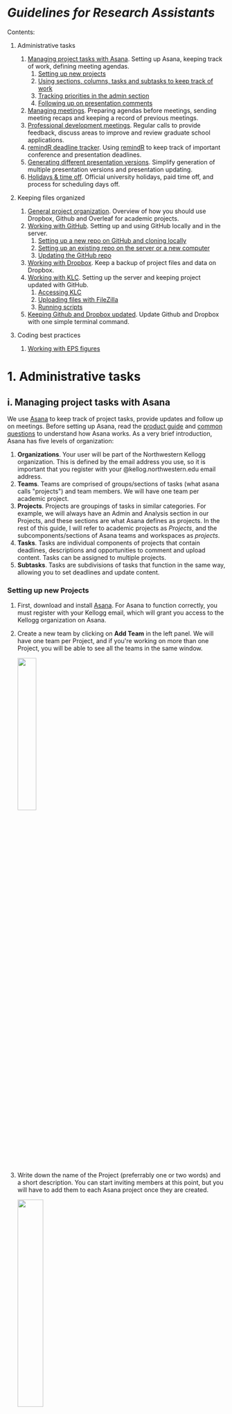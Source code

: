 # *Guidelines for Research Assistants*

Contents:
1. Administrative tasks
    1. [Managing project tasks with Asana](#i-managing-project-tasks-with-asana). Setting up Asana, keeping track of work, defining meeting agendas.
        1. [Setting up new projects](#setting-up-new-projects)
        2. [Using sections, columns, tasks and subtasks to keep track of work](#using-sections-columns-tasks-and-subtasks-to-keep-track-of-work)
        3. [Tracking priorities in the admin section](#tracking-priorities-in-the-admin-section)
        4. [Following up on presentation comments](#following-up-on-presentation-comments)
    2. [Managing meetings](#ii-managing-meetings). Preparing agendas before meetings, sending meeting recaps and keeping a record of previous meetings.
    3. [Professional development meetings](#iii-professional-development-meetings). Regular calls to provide feedback, discuss areas to improve and review graduate school applications.
    4. [remindR deadline tracker](#iv-keeping-track-of-conference-and-presentation-deadlines). Using [remindR](https://github.com/clandinq/remindr) to keep track of important conference and presentation deadlines.
    5. [Generating different presentation versions](#v-generating-different-presentation-versions). Simplify generation of multiple presentation versions and presentation updating.
    6. [Holidays & time off](#vi-holidays-and-time-off). Official university holidays, paid time off, and process for scheduling days off.

2. Keeping files organized
    1. [General project organization](#i-general-project-organization). Overview of how you should use Dropbox, Github and Overleaf for academic projects.
    2. [Working with GitHub](#ii-working-with-github). Setting up and using GitHub locally and in the server.
        1. [Setting up a new repo on GitHub and cloning locally](#setting-up-a-new-repo-on-github-and-cloning-locally)
        2. [Setting up an existing repo on the server or a new computer](#setting-up-an-existing-repo-on-the-server-or-a-new-computer)
        3. [Updating the GitHub repo](#updating-the-github-repo)
    3. [Working with Dropbox](#iii-working-with-dropbox). Keep a backup of project files and data on Dropbox.
    4. [Working with KLC](#iv-working-with-the-kellogg-linux-cluster-klc-server). Setting up the server and keeping project updated with GitHub.
        1. [Accessing KLC](#accessing-klc)
        2. [Uploading files with FileZilla](#uploading-files-via-filezilla)
        3. [Running scripts](#running-scripts)
    5. [Keeping Github and Dropbox updated](#v-keeping-github-and-dropbox-updated). Update Github and Dropbox with one simple terminal command.

3. Coding best practices
    1. [Working with EPS figures](#i-working-with-eps-figures)

# 1. Administrative tasks
## i. Managing project tasks with Asana
We use [Asana](https://asana.com/) to keep track of project tasks, provide updates and follow up on meetings. Before setting up Asana, read the [product guide](https://asana.com/guide/help) and [common questions](https://asana.com/guide/help/faq/common-questions) to understand how Asana works. As a very brief introduction, Asana has five levels of organization:
1. **Organizations**. Your user will be part of the Northwestern Kellogg organization. This is defined by the email address you use, so it is important that you register with your @kellog.northwestern.edu email address.
2. **Teams**. Teams are comprised of groups/sections of tasks (what asana calls "projects") and team members. We will have one team per academic project.
3. **Projects**. Projects are groupings of tasks in similar categories.  For example, we will always have an Admin and Analysis section in our Projects, and these sections are what Asana defines as projects. In the rest of this guide, I will refer to academic projects as *Projects*, and the subcomponents/sections of Asana teams and workspaces as *projects*.
4. **Tasks**. Tasks are individual components of projects that contain deadlines, descriptions and opportunities to comment and upload content. Tasks can be assigned to multiple projects.
5. **Subtasks**. Tasks are subdivisions of tasks that function in the same way, allowing you to set deadlines and update content.

### Setting up new Projects
1. First, download and install [Asana](https://asana.com/). For Asana to function correctly, you must register with your Kellogg email, which will grant you access to the Kellogg organization on Asana. 
2. Create a new team by clicking on **Add Team** in the left panel. We will have one team per Project, and if you're working on more than one Project, you will be able to see all the teams in the same window.

    <img src="https://github.com/clandinq/ra_guide/blob/main/pictures/asana/asana_setup_1.png" align="center" height="30%" width="30%">

2. Write down the name of the Project (preferrably one or two words) and a short description. You can start inviting members at this point, but you will have to add them to each Asana project once they are created.

    <img src="https://github.com/clandinq/ra_guide/blob/main/pictures/asana/asana_setup_2.png" align="center" height="35%" width="35%">
    
3. The next step is to create Asana projects, which will be sections of our Project.
    1. Click on **Create a Project** below the selected team.

        <img src="https://github.com/clandinq/ra_guide/blob/main/pictures/asana/asana_setup_3.png" align="center" height="30%" width="30%">
        
    2. Select **Blank project** for project setup.
    
        <img src="https://github.com/clandinq/ra_guide/blob/main/pictures/asana/asana_setup_4.png" align="center" height="40%" width="40%">
    
    3. Define the section's name (e.g. "Admin"), choose **Board** as the default view, and leave privacy settings as **Public to team**. Click **Continue** to finalize creating this project. If you forget to set this up when creating the project, you can configure Board as the default view in the project settings.
        
        <img src="https://github.com/clandinq/ra_guide/blob/main/pictures/asana/asana_setup_6.png" align="center" height="30%" width="30%">
        
    4. Click on **Start adding tasks** and **Go to project**.
        
        <img src="https://github.com/clandinq/ra_guide/blob/main/pictures/asana/asana_setup_7.png" align="center" height="30%" width="30%">
        
    5. By default, the project will have three columns: To do, In progress, and Complete. Add a fourth column called "Archive".
        
        <img src="https://github.com/clandinq/ra_guide/blob/main/pictures/asana/asana_setup_8.png" align="center" height="50%" width="50%">
        
    6. Once you have set up an initial project, click on the three dots next to the project name and select **Duplicate Project**. Duplicate the project to generate a section called Admin, a second one called Agenda, and a third one called Analysis. These three sections will be the base of the Project, since most tasks will fall into the Analysis category, Agenda is used for meetings, and Admin will contain administrative tasks. More details are explained in the [following part of the guide](https://github.com/clandinq/ra_guide/#using-sections-to-keep-track-of-different-types-of-tasks).

        <img src="https://github.com/clandinq/ra_guide/blob/main/pictures/asana/asana_setup_9.png" align="center" height="40%" width="40%">
        
    7. For each duplicated project, click on the down arrow next to the project name, and change the project's color so that it is easily identifiable.
    
        <img src="https://github.com/clandinq/ra_guide/blob/main/pictures/asana/asana_setup_11.png" align="center" height="40%" width="40%">
        
    8. Here is an example of how the sections of a Project looks like:
        
        <img src="https://github.com/clandinq/ra_guide/blob/main/pictures/asana/asana_setup_12.png" align="center" height="25%" width="25%">        
        
    9. Once all projects have been set up, invite all researchers and RAs as collaborators to the team.Once they have accepted your invitation, you can (and should) invite them to join the rest of the projects.  Ask collaborators (by assigning them a first task) to input their full name and a picture so that it's easy to identify task ownership. You can invite new members to a maximum of three projects. You can see who is a member of each project on the left of the search bar: 
    
        <img src="https://github.com/clandinq/ra_guide/blob/main/pictures/asana/colab_1.png" align="center" height="40%" width="40%">        
        
### Using sections, columns, tasks and subtasks to keep track of work
#### Sections
Keep different types of tasks in separate sections. Most projects will have the following sections:
- **Admin**: This section should contain administrative tasks. For example, writing up presentation comments and organizing tasks in Asana.
- **Agenda**: Keep items to be discussed in meetings in this section. Also, there should be a category (column) titled "Priorities" with the priorities of all the team members. This is explained more in detail in the [next part of the guide](https://github.com/clandinq/ra_guide/#keeping-track-of-agenda-contents).
- **Analysis**: All analysis-related tasks will be in this section. This should be the center of any project.
- **Presentations**: Tasks for presentations and conferences.
- **References**: Relevant references to keep in mind when writing the paper.
- **Comments**: Presentation comments. More details in the following sections.

Other sections projects can have include:
- Budget
- Grant deliverables
- Surveys

Feel free to set up new sections if necessary.

#### Columns
Most sections should have the following columns:
- **To do**: Tasks that have not been started yet.
- **In progress**: Tasks you are currently working on.
- **Complete**: Recently completed tasks.
- **Archive**: Completed tasks that have been discussed with researchers and whose output has been acknowledged. 

When completing a task, move it to the **Complete** column and add the task to the **Agenda** section to ensure it gets discussed in the next meeting with PIs. If it's a minor task that does not to be discussed in a meeting, you can assign a subtask to a PI so that they review what you've done, or alternatively, tag them in a comment. Once the task has been acknowledged, and if there are no more follow-up tasks that will be assigned to the same item, you can mark it as complete by clicking the check mark button and moving it to **Archive**.

#### Tasks and subtasks
All the work you do can be added as tasks and subtasks. The following is an example of a couple of tasks in Asana:

<img src="https://github.com/clandinq/ra_guide/blob/main/pictures/asana/task.png" align="center" height="25%" width="25%">

Lengthier tasks should be broken down into subtasks:

<img src="https://github.com/clandinq/ra_guide/blob/main/pictures/asana/subtask.png" align="center" height="40%" width="40%">

General guidelines for working with tasks and subtasks:
- **Naming**: Tasks and subtasks should have clear, short names that makes it easy to identify them. You can write down a full breakdown of the required task in the description section of the task or subtask. 
- **Deadlines**: When creating tasks, assign them to the main person responsible for completing the task, and assign a deadline. They are generally not hard deadlines, but can help to prioritize and identify tasks that have dragged on for longer than necessary. For tasks assigned to you, if the person creating the task did not put a deadline, set your own deadline to give the researchers a sense of when you think the task will be completed by. Subtasks can also have deadlines assigned to them. 
- **Adding results**: When adding results (graphs or tables), attach them as screenshots or JPG / PNG files, since PDF and EPS files will not show previews. If necessary, you can also attach Excel documents. If the description does not include it, add the reason why the analysis is being conducted, what the hypothesis was being tested, whether the results confirm or reject the hypothesis, and what can be concluded from the results.
- **Likes**: Use the like button to indicate that you've seen a task that has been assigned to you. **Don't forget to like comments to let PIs and other RAs know that you have seen their comments**.

### Tracking priorities in the admin section
The first column in the **Admin** section should be called "Priorities", and will include a task for each team member with their priorities:

<img src="https://github.com/clandinq/ra_guide/blob/main/pictures/asana/priorities_1.png" align="center" height="25%" width="25%">     

Include as subtasks current tasks by order of priority, with the most important tasks first. Delete subtasks when completed. This is so that it's easier to keep track of current tasks (since most of the time there will be several tasks assigned to you), and that PIs can know what your curent priorities are. **Always keep this section up to date**. Here is an example of a priorities task:

<img src="https://github.com/clandinq/ra_guide/blob/main/pictures/asana/priorities_2.png" align="center" height="40%" width="40%">     

### Keeping track of agenda contents
The agenda section is used to keep track of current priorities and items to be discussed in each meeting. Start by creating a column for each regular meeting:

<img src="https://github.com/clandinq/ra_guide/blob/main/pictures/asana/agenda_0.png" align="center" height="50%" width="50%">     

Follow these steps to add tasks to the agenda:
1. Click on a task that you want to add to a meeting agenda.

    <img src="https://github.com/clandinq/ra_guide/blob/main/pictures/asana/agenda_1.png" align="center" height="25%" width="25%"> 
    
2. Click on **Add to projects** and select **Agenda**.

    <img src="https://github.com/clandinq/ra_guide/blob/main/pictures/asana/agenda_2.png" align="center" height="30%" width="30%"> 
  
3. Select the meeting to add the task to.

    <img src="https://github.com/clandinq/ra_guide/blob/main/pictures/asana/agenda_3.png" align="center" height="30%" width="30%"> 

4. The other section's color will display in the selected task. For example, this task is in the section **Analysis** and the Admin's section pink color is drawn over the task.

    <img src="https://github.com/clandinq/ra_guide/blob/main/pictures/asana/agenda_4.png" align="center" height="25%" width="25%"> 

5. Once you have added all relevant tasks to the agenda, it will be easier to write the agenda email and add the detailed agenda to the Google Docs with detailed agendas and meeting recaps.

    <img src="https://github.com/clandinq/ra_guide/blob/main/pictures/asana/agenda_5.png" align="center" height="25%" width="25%"> 

### Following up on presentation comments
PIs receive valuable comments from conferences where they present their academic projects. Asana can help convert these comments to actionable tasks, and by grouping comments by topic, prioritize which should be worked on first.

1. After each paper presentation, add a task in **Admin** asking the presenter to share the comments from the presentation. If you have the opportunity of being at the presentation, write down _every_ question asked, and who asked the question.
2. Create a document in the Project's Dropbox where you keep all presentation comments (example [here](https://github.com/clandinq/ra_guide/blob/main/docs/Presentation%20comments.docx)). Color-code comments from PIs and RAs and highlight comments that should become tasks:

    <img src="https://github.com/clandinq/ra_guide/blob/main/pictures/asana/comments_1.png" align="center" height="40%" width="40%"> 

3. Add comments to the **Comments** section on Asana. Group comments by topic, and make sure to assign actionable comments to the **Analysis** section.

    <img src="https://github.com/clandinq/ra_guide/blob/main/pictures/asana/comments_2.png" align="center" height="50%" width="45%"> 
    <br/><br/>
    <img src="https://github.com/clandinq/ra_guide/blob/main/pictures/asana/comments_3.png" align="center" height="40%" width="40%"> 
    
4. Once a comment has been dealt with (either task has been done, or PI has responded the comment), move the comment to the **Complete** column in the **Comments** section. Assign the task to PIs so they can review, and once processed, ensure they are marked as complete and moved to the **Archive** column.

## ii. Managing meetings
1.	Send a meeting agenda as early as possible before each meeting with detailed items to discuss in the meeting and attaching all content relevant to the meeting. A useful way to remember is to set a calendar event with an email reminder for the agenda an hour or more before the meeting. Keep track of content for each meeting in Asana:
    1. Keep track of agenda items by adding them as tasks in an Asana project titled “Agenda”. 
    2. Make a different section for each recurring meeting, and update tasks with what was discussed in the presentation. 
    3. When tasks are complete, mark as complete and move to a section titled “Archive”.
2.	Send a meeting recap after each meeting with detailed notes about what was discussed in each meeting.
    1. Each item should have a discussion and tasks section.
        1. In the discussion section, write comments when possible as problem + potential solution.
        2. Immediately add items from tasks section to Asana.
    2. Upload summaries to a Google Docs document, and include this link in all recap emails.

## iii. Professional development meetings
We will have regularly scheduled (monthly or quarterly) professional development meetings to provide feedback to each other, help pinpoint strengths I can highlight in a letter of recommendation, discuss areas to improve (which will be a mandatory point in each meeting, so don’t interpret feedback on areas to improve as a bad sign), and check in on the status of your preparation for grad school applications.

 
In general, we can discuss the following things in the meeting:

1. **Graduate school preparation**
    - What classes are you taking/how are they going?
    - Status of GRE/TOEFL/anything else you need to do for grad school applications
    - Give me feedback: how can I do a better job mentoring/supporting you?
2. **RA work**
    - What were you most proud of this month/quarter?
    - What do you think you could improve on?
    - What areas would you like to grow?

By 5pm the night before the meeting, please e-mail me with:

1. Graduate school preparation:
    - An outline of how your graduate school preparation is going (if applicable)
2. RA work:
    1. A brief summary of what you've accomplished in the last month.
    2. Describe areas you can improve.
    3. Discuss things you'd like to grow into.
3. An outline of other issues you'd like to discuss

At the end each meeting, remember to schedule next month's/quarter's meeting. You can set up a repeating Google Calendar event with an email reminder a few weeks before to confirm the date and time.

## iv. Keeping track of conference and presentation deadlines
One important aspect of RA work is keeping track of deadlines related to presentations and grants. Professors must keep track of several deadlines: 
- Applications to dozens of conferences over the course of a single year to present their current work
- Sending paper drafts to discussants on time
- Preparing slides for presentations
- Submitting grand deliverables

Managing this manually is both time consuming and often leads to unwanted errors. I wrote a series of scripts ([remindR](https://github.com/clandinq/remindr)) to help project managers, researchers, research assistants and students keep track of deadlines related to academic projects. This system can send out four types of reminders:
1.	Future conference reminders. These are reminders to check if future conferences have announced details that would allow to track them (deadlines, submission links, and descriptions).
2.	Conference deadlines. Reminders to submit papers or abstracts to conferences.
3.	Upcoming presentations. Reminders for upcoming presentations, including slide submission deadlines.
4.	Grant deadlines. This can be useful both when applying for grants and when submitting grant deliverables.

Follow the instructions on the repo to set up remindR in your computer. The system is easy to set up, works with Mac OS X and Windows, and can be constantly modified when we’re notified of new deadlines. Please confirm with Sean / other PIs whenever you add a deadline to one of the lists. Also, it is important to keep track of the log to see that the system is working smoothly, and raise an issue on GitHub whenever there is a coding issue.

## v. Generating different presentation versions
When presenting papers in academic conferences, we will have to generate multiple versions of presentations with different lengths, changing which slides are included in the main presentation and which slides are sent to the appendix. The following system helps generate multiple versions of presentations while keeping them all up to date with the latest content and reducing the need for making manual changes:

1. **Update master presentation**. 
    - Generate a "master presentation" with all of the slides that can be included in the different presentation versions.
    - To modify a slide for all presentations, make changes in the master presentation. 
	- Keep all slides clearly labeled, with labels defined as *group*_*slidename*. For example, a slide in the model section could be labeled *model_introduction*, and a slide in the results section discussing takeup *takeup_overall*. Labels have to be included in the line immediately following `\begin{frame}`:

        <img src="https://github.com/skhiggins/ra_guide/blob/main/pictures/pres_tex_1.png" align="center" height="45%" width="45%">
	- Insert all buttons to slides that could or will be in the appendix in the master presentation. 
        - If a slide is included in the main part of the presentation, any buttons from other slides in the main presentation to that slide will be removed. 
        - For example, if slides A and B are included in the main presentation, they will not have any buttons referencing each other. If slide A is in the main presentation and slide B is in the appendix, buttons from slide A to B and slide B to A will not be removed.
	    
            <img src="https://github.com/skhiggins/ra_guide/blob/main/pictures/pres_tex_2.png" align="center" height="60%" width="60%">

2. **Define which slides to include in main presentation and in presentation appendix**. 
	- If this is the first time using this system, run script [presentation_versions.R](https://github.com/skhiggins/ra_guide/blob/main/scripts/presentation_versions.R) to generate /presentations/slide_dataset.xlsx. Remember to first update the name of the master presentation (line 25).
	- To define what content will be in a presentation, modify the relevant presentation colum in presentations/slide_dataset.xlsx. For example, the content for the 15-minute version of the presentation is defined in the column titled “15”.  Each slide can be included in the main part of the presentation, in the appendix, or not included at all. To include a slide in the main part of the presentation, mark the slide as 1. To include the slide in the appendix, mark the slide with a 2. To omit the slide, mark the slide with a 0.
	- Both slides included in the main part and in the appendix have the same order as in the master presentation. To update the order, the master presentation must be updated. 
    	    
        <img src="https://github.com/skhiggins/ra_guide/blob/main/pictures/pres_tex_3.png" align="center" height="60%" width="60%">
3. **Update and run the presentation versions script**.
	1. Update the presentation or presentations to modify (line 95) in script [presentation_versions.R](https://github.com/skhiggins/ra_guide/blob/main/scripts/presentation_versions.R).
	2. Run the full script to generate the desired .tex document.
4. **Compile the presentation and push changes to GitHub**.

**Note**: The person updating the master presentation should also run the presentation versions script and push to GitHub, to ensure all presentations are kept up to date.

## vi. Holidays and time off

### University policies on holidays and time off

- **Paid university holidays**. You can view the university holiday calendar [here](https://www.northwestern.edu/hr/benefits/leaves-holidays/university-scheduled-holidays.html). In cases when you have to work on an official holiday, you can make up by taking an alternate workday off. For example, in your timesheet, you would register the working hours during that day and add a note in the “Time off” sheet that says you have an extra vacation day.
- **Vacation time**. During your first year, you will have 2 weeks of vacation time. After you have completed one year, you will have 3 weeks of vacation time per week. Any week where you want to take a vacation day would have 8 fewer hours of expected work. You can view more details [here](https://www.northwestern.edu/hr/benefits/leaves-holidays/vacation-time.html).
- **Personal floating holidays**. [Personal floating holidays](https://www.northwestern.edu/hr/benefits/leaves-holidays/personal-floating-holidays.html) are available for personal use and may be used as an extension of vacation time. The number of personal floating days available depend on the hire date. Hires from September 1 to November 30 (as it is the case with most RAs) will have 3 personal floating holidays available during the fiscal year (September 1 to August 31). Personal floating holidays unused at the end of the fiscal year are forfeited.
- **Vacation payouts**. Staff members will be paid out their accrued and unused vacation time and personal floating holidays at the termination of their contract. You can find more information about the process [here](https://www.northwestern.edu/hr/benefits/leaves-holidays/vacation-time.html).
- **Sick days**. 15 [sick days](https://www.northwestern.edu/hr/benefits/leaves-holidays/sick-time/incidental-sick-time.html) available per year.

### Process for taking time off
1. Ask for permission to supervisors.
2. Add days off to [WFS](https://www.northwestern.edu/hr/essentials/hr-systems/timekeeping/instructions.html).
3. Forward approval to department manager.
4. Send supervisors a calendar invite for an all-day event titled “RA *name* day off” for the days you will be out.

The process for days off if you are going to make up the hours and not take a vacation day are steps 1 and 3 above.

# 2. Keeping files organized
## i. General project organization
In academic projects, it's essential to keep files synchronized between multiple computers and backed-up over time. This allows to easily share scripts and results with PIs, keep raw and processed data backed up, maintain a record of changes in different files, and permit other RAs and PIs to work on the same papers, presentations and scripts. We accomplish all of these tasks with the help of Dropbox, Github and Overleaf: Dropbox mainly for backing-up data, GitHub to track the history of file changes and update files, and Overleaf to allow PIs to easily modify papers without having to use a Latex processor. This system also integrates with the KLC server for processing large datasets.

Our system works the following way:
1. **Local folder set-up and structure**. For existing projects, you should [clone the repo in your computer](#setting-up-an-existing-repo-on-the-server-or-a-new-computer). If this is a new project, start by setting up a local project folder with the following structure:
    - **admin**: This folder should contain administrative files, for example agreements, contracts, and grant proposals.
    - **data**: Only raw data go in this folder.
    - **documentation**: Documentation about the data goes in this folder.
    - **logs**: Only create this folder when generating logs from running scripts on the server.
    - **paper**: Paper tex and pdf documents.
    - **pictures**: Any pictures to be included in the paper or presentation.
    - **presentations**: Presentation tex and pdf documents.
    - **proc**: Processed data sets go in this folder.
    - **results**: Results go in this folder.
        - **figures**: Subfolder for figures.
	- **tables**: Subfolder for tables.
    - **scripts**: Code goes in this folder
        - **programs**: A subfolder containing functions called by the analysis scripts (if applicable).
    - An .Rproj file for the project. (This can be created in RStudio, with File > New Project.).
    You will normally work in your local folder unless working with large datasets or complex scripts (when you will have to use the server).

2. **Keep files backed-up and updated with GitHub**
    - Git is an open-source version control system that helps track file changes across time. GitHub is a company that hosts Git repositories (project folders), including the full history of each file. For example, for any given script that is constantly synchronized with GitHub, you can access the different versions of the script you had backed up over time. You can learn more about Git and GitHub [here](https://docs.github.com/en/get-started/using-git/about-git). 
    - If you set up a new project folder from scratch, follow the [instructions](#setting-up-a-new-repo-on-github-and-cloning-locally) to set up a new GitHub repo.
    - Every time you are done making important changes to a file, want to back-up your work or share it with another project member, you should [push your changes to GitHub](#updating-the-github-repo). At the same time, during this process you will import the changes made (pushed) by other users to the repository (repo).
    
3. **Back up data with Dropbox**
    - Dropbox is mainly used for backing-up raw datasets. This can help reduce disk usage when working with large datasets, as you can delete the raw dataset from your local `data` folder and still be able to access it on Dropbox. We also use Dropbox for keeping constant backups of results and scripts that can easily be shared with PIs.

4. **Working on papers using Overleaf**
    - Some PIs prefer to work on papers using Overleaf, and it can also be useful to access and edit papers and presentations from any computer. To sync with GitHub, the users who want to make changes on Overleaf must have a Premium Overleaf subscription, either the Standard or Professional plan. Project members that don't need to make changes on Overleaf do not need to have a Premium subscription.
  
5. **Working on the server**
    - When working from the server, you will [set up the GitHub repo on the server](#setting-up-an-existing-repo-on-the-server-or-a-new-computer) and keep scripts and results backed-up with GitHub.
    - Files can be sent (raw data) and retrieved (processed data) using [FileZilla](#transferring-files-via-filezilla)

The system is summarized in the following chart:

<img src="https://github.com/clandinq/ra_guide/blob/main/pictures/org_map.png" align="center" height="30%" width="30%">        

## ii. Working with GitHub
GitHub is used to help facilitate sharing results and scripts with PIs and other research assistants, ensuring reproducibility of code, and having an up-to-date backup of current work, along with version control.
### Setting up a new repo on GitHub and cloning locally
1. Create new repo on GitHub, including a template .gitignore file. Modify .gitignore file on GitHub to include additional folders and files to exclude from updates: documents, data and certain file types.
2. Type the following commands in terminal:
    1. Change to directory where repo will be cloned 
        ```sh
        cd work
        ``` 
    2. Clone repo
        ```sh
        git clone https://github.com/user123/myproject
        ```

### Setting up an existing repo on the server or a new computer
KLC folders should be set up using Github (as if they were additional computers), so it’s easy to keep track of changes and sync files between the server and your local computer.

#### If there is already a folder set up on the server or computer and that be linked to the GitHub project repo
Type the following commands in the terminal:
1. Change directory to the existing folder
    ```sh
    cd existing_folder
    ``` 
2. Initialize repo
    ```sh
    git init
    ``` 
3. Link to existing repo
    ```sh
    git remote add origin https://github.com/user123/myproject
    ``` 
4. Git fetch using personal access token instead of password (https://docs.github.com/en/authentication/keeping-your-account-and-data-secure/creating-a-personal-access-token)
    ```sh
    git fetch
    ``` 
5. Checkout (here substitute main for master if master is name of branch generated on Github).
    ```sh
    git checkout origin/main -ft
    ``` 

#### If there is no folder set up on the server/computer:
Type the following commands in the terminal:
1. Change to directory where repo will be cloned 
    ```sh
    cd work
    ``` 
2. Clone repo
    ```sh
    git clone https://github.com/user123/myproject
    ```

### Updating the GitHub repo
First, modify files locally. Then, type the following commands in the terminal:
1. Change directory to project folder
    ```sh
    cd work/myrepo
    ``` 
2. Add new and modified files
    ```sh
    git add .
    ``` 
3. Review added files
    ```sh
    git status
    ``` 
4. Commit files and add a message
    ```sh
    git commit -m “This message describes what was changed in the current commit"
    ``` 
5. Get most up to date code from remote repo.
    ```sh
    git pull
    ```
6. Push changes to remote repo
    ```sh
    git push
    ```

### Creating a fork of a repo and making a pull request    
To make changes in repos where you are not the collaborator, you need to fork (create your own version of) the repo, make changes, and make a *pull request* to merge these changes back into the original repo. Follow these steps to fork a repo and create a pull request:

1. Install the [GitHub Command Line Interface (CLI)](https://cli.github.com/). If you have [Homebrew](https://brew.sh/) installed (on Mac OS X), you can install by typing on the command line `brew install gh`.
2. [Fork the repo](https://docs.github.com/en/get-started/quickstart/fork-a-repo)
    ```sh
    gh repo fork https://github.com/otheruser/repo_a
    ``` 
3. Clone forked repo
    ```sh
    git clone https://github.com/myuser/repo_a
    ``` 
4. Change directory to local folder
    ```sh
    cd repo_a
    ``` 
5. Make changes to files locally 
6. Add, commit and push changes. This updates files on your own fork of the repo.
7. Change directory to local folder
    ```sh
    git add .
    git commit -m “Add a message here”
    git push
    ```   
8. Create [pull request](https://cli.github.com/manual/gh_pr_create). Add title, insert details in body (if necessary) and submit pull request. Select other user’s repo as base repo.
    ```sh
    gh pr create
    ```   

## iii. Working with Dropbox
- Keep all raw data backed up in the Dropbox. You should **never** save scripts directly or reference raw data that in the Dropbox project folder.
- The Dropbox folder can also contain administrative files and presentations that are not required in the GitHub.
- All files from the local project folder (the one synced with GitHub) except `data` should be routinely copied from the local folder over to Dropbox to keep a back-up of all files. We accomplish this using a [shortcut](#v-keeping-github-and-dropbox-updated) that substitutes multiple git commands and copies the data to Dropbox.
- For large project folders you will need a Dropbox Plus account. The easiest way to get it is to buy it (choose the “billed yearly” option for the price discount – it costs about $100) and then send the receipt to [Adam Troutman](adam.troutman@kellogg.northwestern.edu) and you will receive reimbursement into the bank account where you are paid by Northwestern. 

## iv. Working with the Kellogg Linux Cluster (KLC) server
Processing of large datasets (dataset size approximating RAM size) should be done on KLC. The workflow is the following:
1. Write scripts locally and push to GitHub.
2. Upload raw files with FileZilla to KLC, update server with scripts using GitHub.
3. Update results produced in server with GitHub.

### Transferring files via FileZilla
You should only upload and download data (both raw and proceessed) via [FileZilla](https://filezilla-project.org/), and keep updated results and scripts using GitHub. To upload new files, you can input the following on FileZilla:
- **Host**: klc.ci.northwestern.edu
- **Username**: Your NetID
- **Password**: Password for your NetID
- **Port**: 22
To upload files, drag to the selected folder on the right pane. To download files, right click download.

### Accessing KLC
1.	If you’re not connected to a network at Northwestern, use [GlobalProtect](https://kb.northwestern.edu/page.php?id=94726) to connect via VPN.
2.	If you have a Mac, open the terminal. If you have Windows, first install Cygwin so that you can use Linux commands from the command line, then you can open the command line with Windows+R, type cmd, Enter.
3.	In the terminal or command line, type:
    ```sh
    ssh <netID>@klc.ci.northwestern.edu
    ```
4.	Enter the password you created for your netID.
5.	Now you should be connected to KLC. 

### Running scripts
Once you have (1) set up GitHub to work with the KLC folder, (2) uploaded necessary data files, and (3) updated scripts using GitHub, there are two ways to run scripts on the server:
#### Running files with a 00_run script and no visible output
This first version will generate logs and return the command line for other work.
```sh
cd path_of_project_folder
module load stata/14 # or module load R/4.0.3 [or latest; check what’s available with module avail R]
nohup R CMD BATCH --vanilla -q scripts/00_run.do logs/00_run.log & # Nohup is so that if you get logged out the script keeps running.
```
#### Running do files (Stata) with visible output
The second option will display the output on the terminal.
```sh
cd path_of_project_folder
module load stata/14
stata-mp
# Set base directory and relative file paths
do scripts/myscript.do
```
## v. Keeping Github and Dropbox updated 
- We use Dropbox as a backup folder and to easily share files with PIs. We use a shortcut that substitutes multiple git commands and copies the data to Dropbox, and this reduces the time necessary to update the git (making it easier to make multiple commits and keep files constantly up to date), and makes it much easier to keep Dropbox in sync with the git (instead of having to manually copy files every time you make a commit).
- Files we only want in Dropbox and not in the git (for example, admin files) will not be modified by this system, as they are never involved in a commit.
- Processed data will also not be linked to Dropbox. Anyone who needs to have the processed data will need to run the scripts to obtain the data in proc/ on their local git folder. 
 
### Setting up and running dual Github-Dropbox updates
1. Download and edit Github to Dropbox backup script.
    1. Download the file [github_to_dropbox.R](githhub_to_dropbox.R) and put it in your local project folder inside /scripts/programs/.
    2. Update the path of the Dropbox folder where files should be routinely backed up to.
            
	    <img src="https://github.com/skhiggins/ra_guide/blob/main/pictures/gh_db_1.png" align="center" height="60%" width="60%">

2. Add shortcuts to bash profile.
    1. Open a new terminal window and edit the bash profile:
        ```sh
        vi ~/.zprofile
        ``` 
    2. Insert at the bottom of the bash profile the following lines:
		```sh
		function logupdate () {
		    echo "********Pull from repo"********"
		    git pull
		    echo "********Push recent changes to repo"********"
		    git push
		    echo "********Export commit to log********"
		    echo "Generating log..."
		    git log --name-status HEAD^..HEAD > "$(pwd)/git_log.txt"
		    echo "********Update Dropbox********"
		    echo "Updating files on Dropbox..."
		    Rscript $(pwd)/scripts/programs/github_to_dropbox.R
		}
		
		function gitcommit () {
		    echo "********Adding all files to commit********"
		    git add .
		    git commit -m $@
		    logupdate
		}
		``` 
		The first function pulls and pushes a recent commit, generates a log of this commit, and mirrors the same changes on Dropbox. The second function adds all files to the commit and runs the first function. To add only certain files to the commit, do the commit manually  (`git add file_special; git commit -m "Upload only one file"`) and the run `logupdate`.

    3. Save the bash profile (press Escape, type :wq, and hit Enter)

3. Make changes and run Github - Dropbox dual backup shortcut. Remember to change directory to the desired project folder.
    ```sh
    cd project_folder
    gitcommit "My first commit with the shortcut"
    ``` 
    
    <img src="https://github.com/skhiggins/ra_guide/blob/main/pictures/gh_db_2.png" align="center" height="80%" width="80%">
	    
# 3. Coding best practices
## i. Working with eps figures
Working with .eps files is useful because of their high resolution and ability to modify them. However, Latex can only compile PDF files, so we must use the package `epstopdf` to convert files automatically to .eps when compiling. Sometimes, the `epstopdf` package will not generate a PDF file. The following steps have been useful to solve this issue:
1.  Use script [gen_figures.R](https://github.com/clandinq/ra_guide/blob/main/scripts/gen_figures.R) to make a list with all .eps files included in the folder /results/figures, and generate a .tex document with all of them.
2.  Force full typeset this document to convert all eps figures to PDF.
